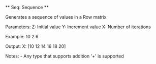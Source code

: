 ** Seq: Sequence **

Generates a sequence of values in a Row matrix

Parameters:
    Z: Initial value
    Y: Increment value
    X: Number of iterations
    
Example:
    10 <Enter>
    2 <Enter>
    6 <Seq>
    
Output:
    X: [10 12 14 16 18 20]
    
Notes:
    - Any type that supports addition '+' is supported
